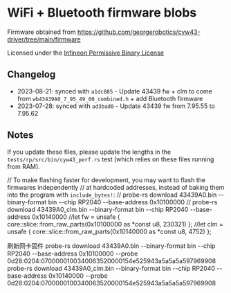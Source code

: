 # WiFi + Bluetooth firmware blobs

Firmware obtained from https://github.com/georgerobotics/cyw43-driver/tree/main/firmware

Licensed under the [Infineon Permissive Binary License](./LICENSE-permissive-binary-license-1.0.txt)

## Changelog

* 2023-08-21: synced with `a1dc885` - Update 43439 fw + clm to come from `wb43439A0_7_95_49_00_combined.h` + add Bluetooth firmware
* 2023-07-28: synced with `ad3bad0` - Update 43439 fw from 7.95.55 to 7.95.62

## Notes

If you update these files, please update the lengths in the `tests/rp/src/bin/cyw43_perf.rs` test (which relies on these files running from RAM).


// To make flashing faster for development, you may want to flash the firmwares independently
// at hardcoded addresses, instead of baking them into the program with `include_bytes!`:
//     probe-rs download 43439A0.bin --binary-format bin --chip RP2040 --base-address 0x10100000
//     probe-rs download 43439A0_clm.bin --binary-format bin --chip RP2040 --base-address 0x10140000
//let fw = unsafe { core::slice::from_raw_parts(0x10100000 as *const u8, 230321) };
//let clm = unsafe { core::slice::from_raw_parts(0x10140000 as *const u8, 4752) };

刷新网卡固件
probe-rs download 43439A0.bin --binary-format bin --chip RP2040 --base-address 0x10100000 --probe 0d28:0204:0700000100340063520000154e525943a5a5a5a597969908
probe-rs download 43439A0_clm.bin --binary-format bin --chip RP2040 --base-address 0x10140000 --probe 0d28:0204:0700000100340063520000154e525943a5a5a5a597969908